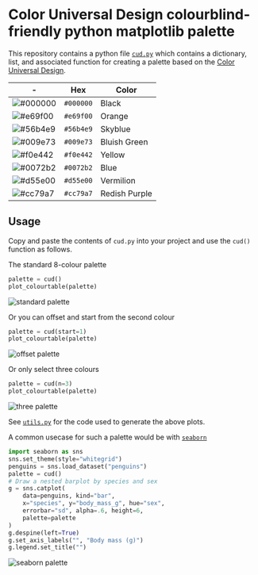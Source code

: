 # Color Universal Design colourblind-friendly python matplotlib palette

This repository contains a python file [`cud.py`](./cud.py) which contains a dictionary, list, and associated function for creating a palette based on the [Color Universal Design][cud].

|-|Hex|Color |
|---|---|---|
|![#000000](https://placehold.co/15x15/000000/000000.png) |`#000000` | Black |
|![#e69f00](https://placehold.co/15x15/e69f00/e69f00.png) |`#e69f00` | Orange |
|![#56b4e9](https://placehold.co/15x15/56b4e9/56b4e9.png) |`#56b4e9` | Skyblue |
|![#009e73](https://placehold.co/15x15/009e73/009e73.png) |`#009e73` | Bluish Green |
|![#f0e442](https://placehold.co/15x15/f0e442/f0e442.png) |`#f0e442` | Yellow |
|![#0072b2](https://placehold.co/15x15/0072b2/0072b2.png) |`#0072b2` | Blue |
|![#d55e00](https://placehold.co/15x15/d55e00/d55e00.png) |`#d55e00` | Vermilion |
|![#cc79a7](https://placehold.co/15x15/cc79a7/cc79a7.png) |`#cc79a7` | Redish Purple |

## Usage

Copy and paste the contents of `cud.py` into your project and use the `cud()` function as follows.

The standard 8-colour palette

```python
palette = cud()
plot_colourtable(palette)
```

![standard palette](./imgs/standard.png)

Or you can offset and start from the second colour

```python
palette = cud(start=1)
plot_colourtable(palette)
```

![offset palette](./imgs/offset.png)

Or only select three colours

```python
palette = cud(n=3)
plot_colourtable(palette)
```

![three palette](./imgs/three.png)

See [`utils.py`](./utils.py) for the code used to generate the above plots.

A common usecase for such a palette would be with [`seaborn`][seaborn]

```python
import seaborn as sns
sns.set_theme(style="whitegrid")
penguins = sns.load_dataset("penguins")
palette = cud()
# Draw a nested barplot by species and sex
g = sns.catplot(
    data=penguins, kind="bar",
    x="species", y="body_mass_g", hue="sex",
    errorbar="sd", alpha=.6, height=6,
    palette=palette
)
g.despine(left=True)
g.set_axis_labels("", "Body mass (g)")
g.legend.set_title("")
```

![seaborn palette](./imgs/seaborn.png)

[cud]: https://jfly.uni-koeln.de/color/
[seaborn]:https://seaborn.pydata.org
